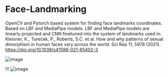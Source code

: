 # Face-Landmarking
OpenCV and Pytorch based system for finding face landmarks coordinates. Based on LBF and MediaPipe models.
LBF and MediaPipe models are linearly projected and CNN finetuned into the system of landmarks used in:
Kleisner, K., Tureček, P., Roberts, S.C. et al. How and why patterns of sexual dimorphism in human faces vary across the world. Sci Rep 11, 5978 (2021). https://doi.org/10.1038/s41598-021-85402-3

![image](https://github.com/JaroslavTrnka1/Face-Landmarking/assets/85038909/864c4de6-0dbf-46a5-aa3e-9c821bfb41a8)



!!!
![image](https://github.com/JaroslavTrnka1/Face-Landmarking/assets/85038909/df2b2c53-3d32-46f9-af3c-3561b1e64bd8)

